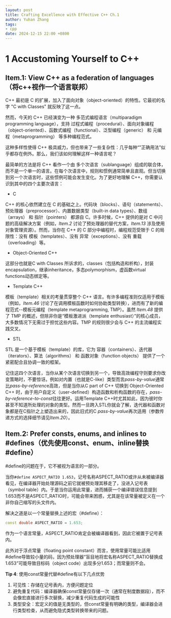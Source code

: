 ```yaml
---
layout: post
title: Crafting Excellence with Effective C++ Ch.1
author: Yuhan Zhang
tags:
- cpp
date: 2024-12-15 22:00 +0800
---
```

# 1 Accustoming Yourself to C++
## Item.1: View C++ as a federation of languages（将c++视作一个语言联邦）
C++ 最初是 C 的扩展，加入了面向对象（object-oriented）的特性。它最初的名字 "C with Classes" 就反映了这一点。

然而，今天的 C++ 已经演变为一种 多范式编程语言（multiparadigm programming language），支持 过程式编程（procedural）、面向对象编程（object-oriented）、函数式编程（functional）、泛型编程（generic） 和 元编程（metaprogramming） 等多种编程范式。

这种多样性使得 C++ 极具威力，但也带来了一些复杂性：几乎每种“”正确用法”似乎都存在例外。那么，我们该如何理解这样一种语言呢？  

最简单的方法是将 C++ 看作一个由 多个次语言（sublanguage）组成的联合体，而不是一个单一的语言。在每个次语言中，规则和惯例通常简单且直观。但当切换到另一个次语言时，这些惯例可能会发生变化。为了更好地理解 C++，你需要认识到其中的四个主要次语言：

- C 

C++ 的核心依然建立在 C 的基础之上。代码块（blocks）、语句（statements）、预处理器（preprocessor）、内置数据类型（built-in data types）、数组（arrays） 和 指针（pointers） 都源自 C。许多时候，C++ 提供的是对 C 中问题的高级解决方案（例如，*Item.2* 讨论了预处理器的替代方案，*Item.13* 涉及使用对象管理资源）。然而，当你在 C++ 的 C 部分中编程时，编程规范受限于 C 的局限性：没有 模板（templates）、没有 异常（exceptions）、没有 重载（overloading）等。 

- Object-Oriented C++

这部分也就是C with Classes 所诉求的，classes（包括构造和析构），封装encapsulation，继承inheritance，多态polymorphism，虚函数virtual functions动态绑定等。
- Template C++

模板（template）相关的考量贯穿整个 C++ 语言。有许多编程准则仅适用于模板（例如，*Item.46* 讨论了在调用模板函数时如何协助类型转换），进而有了新的编程范式--模板元编程（template metaprogramming, TMP）。虽然 *Item.48* 提供了 TMP 的概述，但除非你是“模板激进派（template enthusiast）”的核心成员，大多数情况下无需过于担忧这些内容。TMP 的规则很少会与 C++ 的主流编程实践交叉。
- STL

STL 是一个基于模板（template）的库，它为 容器（containers）、迭代器（iterators）、算法（algorithms） 和 函数对象（function objects） 提供了一个紧密配合且协调一致的框架。

记住这四个次语言，当你从某个次语言切换到另一个，导致高效编程守则要求你改变策略时，不要惊讶。例如对内置（也就是C-like）类型而言*pass-by-value*通常比*pass-by-referenc*e高效，但是当你从C part of C++ 切换到 Object-Oriented C++ 时，由于用户自定义（user-defined）构造函数和析构函数的存在，*pass-by-reference-to-const*往往更好。运用Template C++时尤其如此，因为彼时你甚至不知道所处理的对象的类型。然而一旦跨入STL你就会了解，迭代器和函数对象都是在C指针之上塑造出来的，因此旧式的C *pass-by-value*再次适用（参数传递方式的选择细节请见*Item.20*）。

## Item.2: Prefer consts, enums, and inlines to #defines（优先使用const、enum、inline替换#define）

#define的问题在于，它不被视为语言的一部分。

当你`#define ASPECT_RATIO 1.653`，记号名称ASPECT_RATIO或许从未被编译器看见，在编译器开始处理源码之前它就被预处理其移走了，没进入记号表（symbol table）内。于是当你运用此常量，进而捕获一个编译错误信息提到1.653而不是ASPECT_RATIO时，可能会带来困惑，尤其是在该常量被定义在一个非你自己缩写的头文件内。

解决之道是以一个常量替换上述的宏（#define）：
```cpp
const double ASPECT_RATIO = 1.653;  
```
作为一个语言常量，ASPECT_RATIO肯定会被编译器看到，因此它被置于记号表内。

此外对于浮点常量（floating point constant）而言，使用常量可能比适用#define导致较小量的码，因为预处理器“盲目地将宏名称ASPECT_RATIO替换成1.653”可能导致目标码（object code）出现多分1.653；而常量则不会。

**Tip 4**:
使用const常量代替#define有以下几点优势
1. 可见性：存储在记号表内，方便问题定位
2. 避免重复代码：编译器确保const常量仅存储一次（通常在制度数据段），而不会像宏直接进行多次替换，减少重复代码生成的可能性
3. 类型安全：宏定义的值是无类型的，但const常量有明确的类型，编译器会进行类型检查，从而避免隐式类型转换带来的问题。

